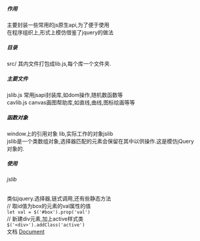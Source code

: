 ﻿##### 作用
主要封装一些常用的js原生api,为了便于使用  
在程序组织上,形式上模仿借鉴了jquery的做法  
##### 目录
src/ 其内文件打包成lib.js,每个库一个文件夹.
##### 主要文件
jslib.js 常用jsapi封装库,如dom操作,随机数函数等  
cavlib.js canvas画图帮助库,如直线,曲线,图标绘画等等
##### 函数对象
window上的引用对象 lib,实际工作的对象jslib  
jslib是一个类数组对象,选择器匹配的元素会保留在其中以供操作.这是模仿jQuery对象的.
##### 使用
###### jslib
类似jquery.选择器,链式调用,还有些静态方法  
// 取id值为box的元素的val属性的值  
```let val = $('#box').prop('val')```  
// 新建div元素,加上active样式类  
```$('<div>').addClass('active')```  
文档 [Document](https://mirrortom.github.io/jslib/index.html)  
